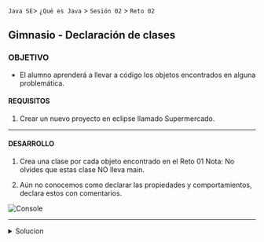 
`Java SE`> `¿Qué es Java` > `Sesión 02` > `Reto 02`	

## Gimnasio - Declaración de clases

### OBJETIVO

- El alumno aprenderá a llevar a código los objetos encontrados en alguna problemática.

#### REQUISITOS

1. Crear un nuevo proyecto en eclipse llamado Supermercado.

<hr>

#### DESARROLLO

1. Crea una clase por cada objeto encontrado en el Reto 01
   Nota: No olvides que estas clase NO lleva main.
   
2. Aún no conocemos como declarar las propiedades y comportamientos, declara estos con comentarios.

![Console](https://user-images.githubusercontent.com/56565204/67176659-9c9ebe00-f390-11e9-9baf-3d7e7651c9c7.png)

<hr>

<details>
	<summary>Solucion</summary>
	<p> 1. Crear un nuevo proyecto llamado Supermercado. </p>
	<p> 2. Crear una clase por cada objeto encontrado en el ejemplo anterior </p>
	<p> Solución - clases declaradas: Usuario, Pedidos y Producto </p>
</details>
